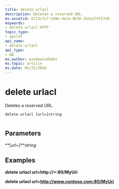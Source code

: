 ```yaml
---
title: delete urlacl
description: Deletes a reserved URL.
ms.assetid: 6723c7c7-149e-4ece-9b36-263a174717a9
keywords:
- delete urlacl HTTP
topic_type:
- apiref
api_name:
- delete urlacl
api_type:
- NA
ms.author: windowssdkdev
ms.topic: article
ms.date: 05/31/2018
---
```


# delete urlacl

Deletes a reserved URL.

``` syntax
delete urlacl [url=]string
 
```

## Parameters

<dl> <dt>

<span id="_url__string"></span><span id="_URL__STRING"></span>**\[url=\]***string*
</dt> <dd></dd> </dl>

## Examples

**delete urlacl url=http://+:80/MyUri**

**delete urlacl url=http://www.contoso.com:80/MyUri**

 

 




